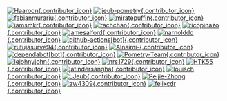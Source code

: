 [![Haaroon](https://avatars.githubusercontent.com/u/7131194?v=4){.contributor_icon}](https://github.com/Haaroon)
[![ljeub-pometry](https://avatars.githubusercontent.com/u/97447091?v=4){.contributor_icon}](https://github.com/ljeub-pometry)
[![fabianmurariu](https://avatars.githubusercontent.com/u/2404621?v=4){.contributor_icon}](https://github.com/fabianmurariu)
[![miratepuffin](https://avatars.githubusercontent.com/u/6665739?v=4){.contributor_icon}](https://github.com/miratepuffin)
[![iamsmkr](https://avatars.githubusercontent.com/u/4599890?v=4){.contributor_icon}](https://github.com/iamsmkr)
[![rachchan](https://avatars.githubusercontent.com/u/25484244?v=4){.contributor_icon}](https://github.com/rachchan)
[![ricopinazo](https://avatars.githubusercontent.com/u/38461987?v=4){.contributor_icon}](https://github.com/ricopinazo)
[![jamesalford](https://avatars.githubusercontent.com/u/7249162?v=4){.contributor_icon}](https://github.com/jamesalford)
[![narnolddd](https://avatars.githubusercontent.com/u/33124479?v=4){.contributor_icon}](https://github.com/narnolddd)
[![github-actions[bot]](https://avatars.githubusercontent.com/in/15368?v=4){.contributor_icon}](https://github.com/apps/github-actions)
[![rutujasurve94](https://avatars.githubusercontent.com/u/9448002?v=4){.contributor_icon}](https://github.com/rutujasurve94)
[![Alnaimi-](https://avatars.githubusercontent.com/u/5095706?v=4){.contributor_icon}](https://github.com/Alnaimi-)
[![dependabot[bot]](https://avatars.githubusercontent.com/in/29110?v=4){.contributor_icon}](https://github.com/apps/dependabot)
[![Pometry-Team](https://avatars.githubusercontent.com/u/100171847?v=4){.contributor_icon}](https://github.com/Pometry-Team)
[![lejohnyjohn](https://avatars.githubusercontent.com/u/45882172?v=4){.contributor_icon}](https://github.com/lejohnyjohn)
[![nrs1729](https://avatars.githubusercontent.com/u/51863168?v=4){.contributor_icon}](https://github.com/nrs1729)
[![HTK55](https://avatars.githubusercontent.com/u/80215162?v=4){.contributor_icon}](https://github.com/HTK55)
[![jatindersangha](https://avatars.githubusercontent.com/u/62962154?v=4){.contributor_icon}](https://github.com/jatindersangha)
[![louisch](https://avatars.githubusercontent.com/u/772346?v=4){.contributor_icon}](https://github.com/louisch)
[![LJeub](https://avatars.githubusercontent.com/u/7434177?v=4){.contributor_icon}](https://github.com/LJeub)
[![Peijie-Zhong](https://avatars.githubusercontent.com/u/111187839?v=4){.contributor_icon}](https://github.com/Peijie-Zhong)
[![aw4309](https://avatars.githubusercontent.com/u/113125857?v=4){.contributor_icon}](https://github.com/aw4309)
[![felixcdr](https://avatars.githubusercontent.com/u/68109569?v=4){.contributor_icon}](https://github.com/felixcdr)
